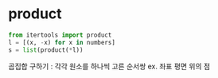 # product
```python
from itertools import product
l = [(x, -x) for x in numbers]
s = list(product(*l))
```
곱집합 구하기 : 각각 원소를 하나씩 고른 순서쌍 ex. 좌표 평면 위의 점
